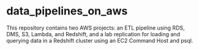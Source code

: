# data_pipelines_on_aws
This repository contains two AWS projects: an ETL pipeline using RDS, DMS, S3, Lambda, and Redshift, and a lab replication for loading and querying data in a Redshift cluster using an EC2 Command Host and psql.
